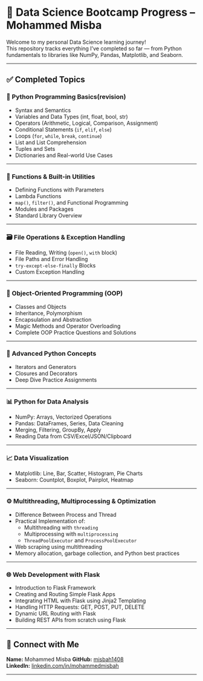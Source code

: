 # 🧠 Data Science Bootcamp Progress – Mohammed Misba

Welcome to my personal Data Science learning journey!  
This repository tracks everything I’ve completed so far — from Python fundamentals to libraries like NumPy, Pandas, Matplotlib, and Seaborn.

---

## ✅ Completed Topics

### 🐍 Python Programming Basics(revision)
- Syntax and Semantics
- Variables and Data Types (int, float, bool, str)
- Operators (Arithmetic, Logical, Comparison, Assignment)
- Conditional Statements (`if`, `elif`, `else`)
- Loops (`for`, `while`, `break`, `continue`)
- List and List Comprehension
- Tuples and Sets
- Dictionaries and Real-world Use Cases

---

### 🧮 Functions & Built-in Utilities
- Defining Functions with Parameters
- Lambda Functions
- `map()`, `filter()`, and Functional Programming
- Modules and Packages
- Standard Library Overview

---

### 🗃️ File Operations & Exception Handling
- File Reading, Writing (`open()`, `with` block)
- File Paths and Error Handling
- `try-except-else-finally` Blocks
- Custom Exception Handling

---

### 🧱 Object-Oriented Programming (OOP)
- Classes and Objects
- Inheritance, Polymorphism
- Encapsulation and Abstraction
- Magic Methods and Operator Overloading
- Complete OOP Practice Questions and Solutions

---

### 🔁 Advanced Python Concepts
- Iterators and Generators
- Closures and Decorators
- Deep Dive Practice Assignments

---

### 📊 Python for Data Analysis
- NumPy: Arrays, Vectorized Operations
- Pandas: DataFrames, Series, Data Cleaning
- Merging, Filtering, GroupBy, Apply
- Reading Data from CSV/Excel/JSON/Clipboard

---

### 📈 Data Visualization
- Matplotlib: Line, Bar, Scatter, Histogram, Pie Charts
- Seaborn: Countplot, Boxplot, Pairplot, Heatmap

---

### ⚙️ Multithreading, Multiprocessing & Optimization
- Difference Between Process and Thread
- Practical Implementation of:
  - Multithreading with `threading`
  - Multiprocessing with `multiprocessing`
  - `ThreadPoolExecutor` and `ProcessPoolExecutor`
- Web scraping using multithreading
- Memory allocation, garbage collection, and Python best practices

---

### 🌐 Web Development with Flask
- Introduction to Flask Framework
- Creating and Routing Simple Flask Apps
- Integrating HTML with Flask using Jinja2 Templating
- Handling HTTP Requests: GET, POST, PUT, DELETE
- Dynamic URL Routing with Flask
- Building REST APIs from scratch using Flask

---

## 📌 Connect with Me
**Name:** Mohammed Misba
**GitHub:** [misbah1408](https://github.com/misbah1408)  
**LinkedIn:** [linkedin.com/in/mohammedmisbah](https://linkedin.com/in/mohammed-misba)

---

